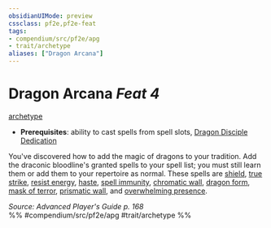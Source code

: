 ```yaml
---
obsidianUIMode: preview
cssclass: pf2e,pf2e-feat
tags:
- compendium/src/pf2e/apg
- trait/archetype
aliases: ["Dragon Arcana"]
---
```

# Dragon Arcana  *Feat 4*  
[archetype](../../Rules/traits/archetype.md)  

- **Prerequisites**: ability to cast spells from spell slots, [Dragon Disciple Dedication](dragon-disciple-dedication-apg.md)

You've discovered how to add the magic of dragons to your tradition. Add the draconic bloodline's granted spells to your spell list; you must still learn them or add them to your repertoire as normal. These spells are [shield](../spells/shield.md), [true strike](../spells/true-strike.md), [resist energy](../spells/resist-energy.md), [haste](../spells/haste.md), [spell immunity](../spells/spell-immunity.md), [chromatic wall](../spells/chromatic-wall.md), [dragon form](../spells/dragon-form.md), [mask of terror](../spells/mask-of-terror.md), [prismatic wall](../spells/prismatic-wall.md), and [overwhelming presence](../spells/overwhelming-presence.md).

*Source: Advanced Player's Guide p. 168*  
%% #compendium/src/pf2e/apg #trait/archetype %%